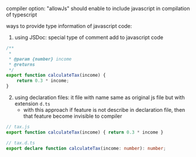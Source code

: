 compiler option: "allowJs" should enable to include javascript in compilation of typescript
    
     
ways to provide type information of javascript code:      
1. using JSDoc: special type of comment add to javascript code
```typescript
/**
 * 
 * @param {number} income 
 * @returns 
 */
export function calculateTax(income) {
    return 0.3 * income;
}
```
   
2. using declaration files:  it file with name same as original js file but with extension `d.ts`
	- with this approach if feature is not describe in declaration file, then that feature become invisible to compiler
```javascript
// tax.js
export function calculateTax(income) { return 0.3 * income }
```
```typescript
// tax.d.ts
export declare function calculateTax(income: number): number;
```
